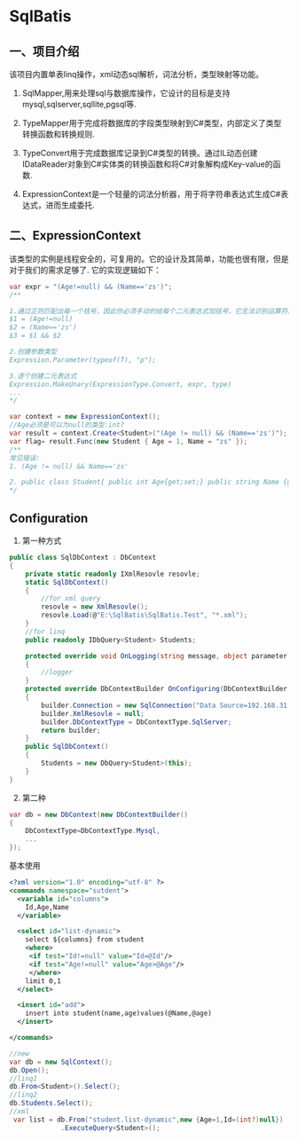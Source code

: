 # SqlBatis

## 一、项目介绍
 
 该项目内置单表linq操作，xml动态sql解析，词法分析，类型映射等功能。

1. SqlMapper,用来处理sql与数据库操作，它设计的目标是支持mysql,sqlserver,sqllite,pgsql等.
 
2. TypeMapper用于完成将数据库的字段类型映射到C#类型，内部定义了类型转换函数和转换规则.
 
3. TypeConvert用于完成数据库记录到C#类型的转换。通过IL动态创建IDataReader对象到C#实体类的转换函数和将C#对象解构成Key-value的函数.
 
4. ExpressionContext是一个轻量的词法分析器，用于将字符串表达式生成C#表达式，进而生成委托.
 
## 二、ExpressionContext
 该类型的实例是线程安全的，可复用的。它的设计及其简单，功能也很有限，但是对于我们的需求足够了.
 它的实现逻辑如下：
 ``` C#
var expr = "(Age!=null) && (Name=='zs')";
 /**
 
1.通过正则匹配出每一个括号，因此你必须手动的给每个二元表达式加括号，它无法识别运算符的优先级.
 $1 = (Age!=null)
 $2 = (Name=='zs')
 $3 = $1 && $2

2.创建参数类型
 Expression.Parameter(typeof(T), "p");

3.逐个创建二元表达式
 Expression.MakeUnary(ExpressionType.Convert, expr, type)
 ...
 */
 ```

``` C#
var context = new ExpressionContext();
//Age必须是可以为null的类型:int?
var result = context.Create<Student>("(Age != null) && (Name=='zs')");
var flag= result.Func(new Student { Age = 1, Name = "zs" });
/**
常见错误:
1. (Age != null) && Name=='zs'

2. public class Student{ public int Age{get;set;} public string Name {get;set;}}
*/
```
## Configuration
1. 第一种方式

``` C#
public class SqlDbContext : DbContext
{
    private static readonly IXmlResovle resovle;
    static SqlDbContext()
    {
        //for xml query
        resovle = new XmlResovle();
        resovle.Load(@"E:\SqlBatis\SqlBatis.Test", "*.xml");
    }
    //for linq
    public readonly IDbQuery<Student> Students;

    protected override void OnLogging(string message, object parameter = null, int? commandTimeout = null, CommandType? commandType = null)
    {
        //logger
    }
    protected override DbContextBuilder OnConfiguring(DbContextBuilder builder)
    {
        builder.Connection = new SqlConnection("Data Source=192.168.31.33;Initial Catalog=test;User ID=sa;Password=yangche!1234;Pooling=true");
        builder.XmlResovle = null;
        builder.DbContextType = DbContextType.SqlServer;
        return builder;
    }
    public SqlDbContext()
    {
        Students = new DbQuery<Student>(this);
    }
}
```
2. 第二种

``` C#
var db = new DbContext(new DbContextBuilder()
{ 
    DbContextType=DbContextType.Mysql,
    ...
});

```
基本使用

``` xml
<?xml version="1.0" encoding="utf-8" ?>
<commands namespace="sutdent">
  <variable id="columns">
    Id,Age,Name
  </variable>

  <select id="list-dynamic">
    select ${columns} from student 
    <where>
     <if test="Id!=null" value="Id=@Id"/>
     <if test="Age!=null" value="Age>@Age"/>
     </where>
    limit 0,1   
  </select>

  <insert id="add">
    insert into student(name,age)values(@Name,@age)
  </insert>

</commands>
```

``` C#
//new 
var db = new SqlContext();
db.Open();
//linq1
db.From<Student>().Select();
//linq2
db.Students.Select();
//xml
 var list = db.From("student.list-dynamic",new {Age=1,Id=(int?)null})
             .ExecuteQuery<Student>();
```

